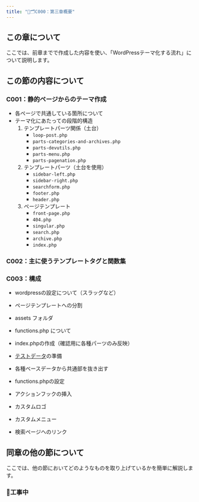 ```yaml
---
title: "🚧🗂️C000：第三章概要"
---
```


## この章について

ここでは、前章までで作成した内容を使い、「WordPressテーマ化する流れ」について説明します。  

## この節の内容について

### C001：静的ページからのテーマ作成

- 各ページで共通している箇所について
- テーマ化にあたっての段階的構造
  1. テンプレートパーツ関係（土台）
     - `loop-post.php`
     - `parts-categories-and-archives.php`
     - `parts-devutils.php`
     - `parts-menu.php`
     - `parts-pagenation.php`
  2. テンプレートパーツ（土台を使用）
     - `sidebar-left.php`
     - `sidebar-right.php`
     - `searchform.php`
     - `footer.php`
     - `header.php`
  3. ページテンプレート
     - `front-page.php`
     - `404.php`
     - `singular.php`
     - `search.php`
     - `archive.php`
     - `index.php`

### C002：主に使うテンプレートタグと関数集

### C003：構成

- wordpressの設定について（スラッグなど）
- ページテンプレートへの分割
- assets フォルダ
- functions.php について
- index.phpの作成（確認用に各種パーツのみ反映）
- [テストデータ](https://github.com/jawordpressorg/theme-test-data-ja/tree/master)の準備

- 各種ベースデータから共通部を抜き出す
- functions.phpの設定
- アクションフックの挿入
- カスタムロゴ
- カスタムメニュー
- 検索ページへのリンク

## 同章の他の節について

ここでは、他の節においてどのようなものを取り上げているかを簡単に解説します。

### 🚧工事中

